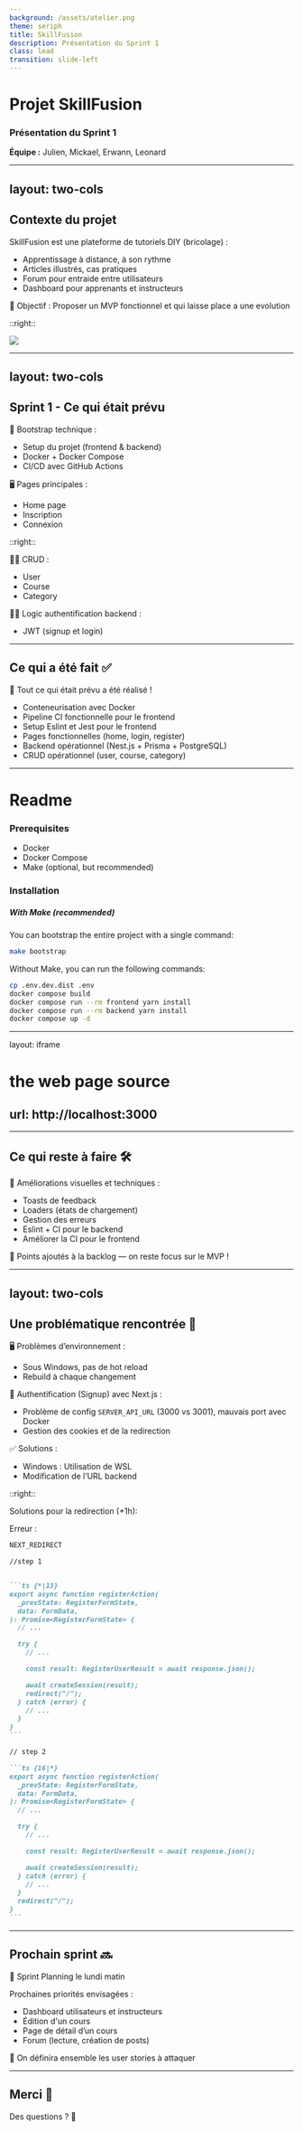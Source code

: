 ```yaml
---
background: /assets/atelier.png
theme: seriph
title: SkillFusion
description: Présentation du Sprint 1
class: lead
transition: slide-left
---
```


# Projet SkillFusion

### Présentation du Sprint 1

**Équipe :** Julien, Mickael, Erwann, Leonard

---
layout: two-cols
---

## Contexte du projet

SkillFusion est une plateforme de tutoriels DIY (bricolage) :

- Apprentissage à distance, à son rythme
- Articles illustrés, cas pratiques
- Forum pour entraide entre utilisateurs
- Dashboard pour apprenants et instructeurs

🎯 Objectif : Proposer un MVP fonctionnel et qui laisse place a une evolution

::right::

<div grid place-items-center w-full h-full>
<img src="/assets/logo.svg" size-80/>
</div>

---
layout: two-cols
---

## Sprint 1 - Ce qui était prévu

🔧 Bootstrap technique :

- Setup du projet (frontend & backend)
- Docker + Docker Compose
- CI/CD avec GitHub Actions

🖥 Pages principales :

- Home page
- Inscription
- Connexion

::right::

<div mt-12>
👨‍🎨 CRUD :

- User
- Course
- Category

🧙‍♂️ Logic authentification backend :

- JWT (signup et login)
</div>

---

## Ce qui a été fait ✅

🎉 Tout ce qui était prévu a été réalisé !

- Conteneurisation avec Docker
- Pipeline CI fonctionnelle pour le frontend
- Setup Eslint et Jest pour le frontend
- Pages fonctionnelles (home, login, register)
- Backend opérationnel (Nest.js + Prisma + PostgreSQL)
- CRUD opérationnel (user, course, category)

---

# Readme

### Prerequisites

- Docker
- Docker Compose
- Make (optional, but recommended)

### Installation

##### With Make (recommended)

You can bootstrap the entire project with a single command:

```bash
make bootstrap
```

Without Make, you can run the following commands:

```bash
cp .env.dev.dist .env
docker compose build
docker compose run --rm frontend yarn install
docker compose run --rm backend yarn install
docker compose up -d
```

---
layout: iframe
# the web page source
url: http://localhost:3000
---

<!--
La demo:

- Cloné le repo dans un nouveau dossier

- je suis le Readme, container ce lance

- Présentation de la Home
- Inscription
- Login
-->

---

## Ce qui reste à faire 🛠️

🔁 Améliorations visuelles et techniques :

- Toasts de feedback
- Loaders (états de chargement)
- Gestion des erreurs
- Eslint + CI pour le backend
- Améliorer la CI pour le frontend

📌 Points ajoutés à la backlog — on reste focus sur le MVP !

---
layout: two-cols
---

## Une problématique rencontrée 🤯

🖥️ Problèmes d’environnement :

- Sous Windows, pas de hot reload
- Rebuild à chaque changement

🔐 Authentification (Signup) avec Next.js :

- Problème de config `SERVER_API_URL` (3000 vs 3001), mauvais port avec Docker
- Gestion des cookies et de la redirection

✅ Solutions :

- Windows : Utilisation de WSL
- Modification de l’URL backend

::right::

<v-click>
Solutions pour la redirection (+1h):
</v-click>

<v-click>

Erreur :
```bash
NEXT_REDIRECT
```
</v-click>

<v-click>

````md magic-move
//step 1


```ts {*|13}
export async function registerAction(
  _prevState: RegisterFormState,
  data: FormData,
): Promise<RegisterFormState> {
  // ...

  try {
    // ...

    const result: RegisterUserResult = await response.json();

    await createSession(result);
    redirect("/");
  } catch (error) {
    // ...
  }
}
```

// step 2

```ts {16|*}
export async function registerAction(
  _prevState: RegisterFormState,
  data: FormData,
): Promise<RegisterFormState> {
  // ...

  try {
    // ...

    const result: RegisterUserResult = await response.json();

    await createSession(result);
  } catch (error) {
    // ...
  }
  redirect("/");
}
```
````

</v-click>

---

## Prochain sprint 🔜

📅 Sprint Planning le lundi matin

Prochaines priorités envisagées :

- Dashboard utilisateurs et instructeurs
- Édition d'un cours
- Page de détail d’un cours
- Forum (lecture, création de posts)

🧠 On définira ensemble les user stories à attaquer

---

## Merci 🙏

Des questions ? 💬
